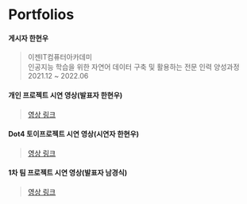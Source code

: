 # Portfolios  
#### 게시자 한현우
> 이젠IT컴퓨터아카데미  
> 인공지능 학습을 위한 자연어 데이터 구축 및 활용하는 전문 인력 양성과정  
> 2021.12 ~ 2022.06  

#### 개인 프로젝트 시연 영상(발표자 한현우)
> [영상 링크](https://youtu.be/sBLXC-wtUUc)  

#### Dot4 토이프로젝트 시연 영상(시연자 한현우)
> [영상 링크](https://youtu.be/X8l3Kt_v1bU)

#### 1차 팀 프로젝트 시연 영상(발표자 남경식)
> [영상 링크](https://youtu.be/TotrUUTo9hA)  

